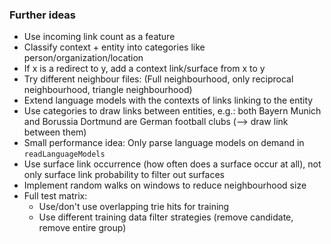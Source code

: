 ### Further ideas

* Use incoming link count as a feature
* Classify context + entity into categories like person/organization/location
* If x is a redirect to y, add a context link/surface from x to y
* Try different neighbour files: (Full neighbourhood, only reciprocal neighbourhood, triangle neighbourhood)
* Extend language models with the contexts of links linking to the entity
* Use categories to draw links between entities, e.g.: both Bayern Munich and Borussia Dortmund are German football clubs (--> draw link between them)
* Small performance idea: Only parse language models on demand in `readLanguageModels`
* Use surface link occurrence (how often does a surface occur at all), not only surface link probability to filter out surfaces
* Implement random walks on windows to reduce neighbourhood size
* Full test matrix:
    * Use/don't use overlapping trie hits for training
	* Use different training data filter strategies (remove candidate, remove entire group)
